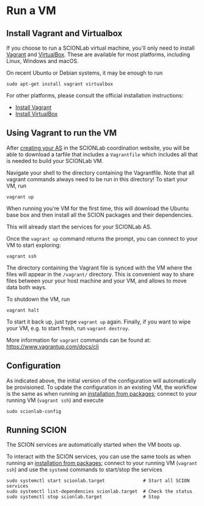 # Run a VM

## Install Vagrant and Virtualbox
If you choose to run a SCIONLab virtual machine, you'll only need to install
[Vagrant](https://www.vagrantup.com/) and [VirtualBox](https://www.virtualbox.org/).
These are available for most platforms, including Linux, Windows and macOS.

On recent Ubuntu or Debian systems, it may be enough to run

```shell
sudo apt-get install vagrant virtualbox
```

For other platforms, please consult the official installation instructions:

- [Install Vagrant](https://www.vagrantup.com/docs/installation/)
- [Install VirtualBox](https://www.virtualbox.org/wiki/Downloads)


## Using Vagrant to run the VM

After [creating your AS](../config/create_as.md) in the SCIONLab coordination
website, you will be able to download a tarfile that includes a `Vagrantfile`
which includes all that is needed to build your SCIONLab VM.

Navigate your shell to the directory containing the Vagrantfile.
Note that all vagrant commands always need to be run in this directory!
To start your VM, run

```shell
vagrant up
```

When running you're VM for the first time, this will download the Ubuntu base box
and then install all the SCION packages and their dependencies.

This will already start the services for your SCIONLab AS.

Once the `vagrant up` command returns the prompt, you can connect to your VM to
start exploring:

```shell
vagrant ssh
```

The directory containing the Vagrant file is synced with the VM where the files
will appear in the `/vagrant/` directory.
This is convenient way to share files between your your host machine and your
VM, and allows to move data both ways.

To shutdown the VM, run

```shell
vagrant halt
```

To start it back up, just type `vagrant up` again. Finally, if you want to wipe
your VM, e.g. to start fresh, run `vagrant destroy`.

More information for `vagrant` commands can be found at:
https://www.vagrantup.com/docs/cli


## Configuration

As indicated above, the initial version of the configuration will automatically be provisioned.
To update the configuration in an existing VM, the workflow is the same as when running
an [installation from packages](../install/pkg.md#configure); connect to your running VM
(`vagrant ssh`) and execute

```shell
sudo scionlab-config
```


## Running SCION

The SCION services are automatically started when the VM boots up.

To interact with the SCION services, you can use the same tools as when running an [installation from packages](../install/pkg.md#running-scion);
connect to your running VM (`vagrant ssh`) and use the `systemd` commands to start/stop the services
```
sudo systemctl start scionlab.target              # Start all SCION services
sudo systemctl list-dependencies scionlab.target  # Check the status
sudo systemctl stop scionlab.target               # Stop
```
